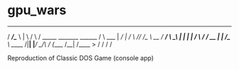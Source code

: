 # gpu_wars
  __________________ ____ ___   __      __                      
 /  _____/\______   \    |   \ /  \    /  \_____ _______  ______
/   \  ___ |     ___/    |   / \   \/\/   /\__  \\_  __ \/  ___/
\    \_\  \|    |   |    |  /   \        /  / __ \|  | \/\___ \ 
 \______  /|____|   |______/     \__/\  /  (____  /__|  /____  >
        \/                            \/        \/           \/ 

Reproduction of Classic DOS Game (console app)
